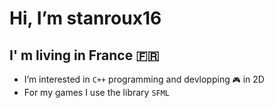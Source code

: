 # Hi, I’m stanroux16
## I' m living in France :fr:

- I’m interested in `C++` programming and devlopping `🎮` in 2D
- For my games I use the library `SFML`


